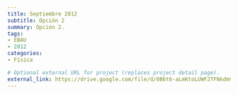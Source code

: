 ```yaml
---
title: Septiembre 2012
subtitle: Opción 2
summary: Opción 2.
tags:
- EBAU
- 2012
categories:
- Física

# Optional external URL for project (replaces project detail page).
external_link: https://drive.google.com/file/d/0B6t6-aLmKtoLUWF2TFNkdm9LMXc/view
---
```

